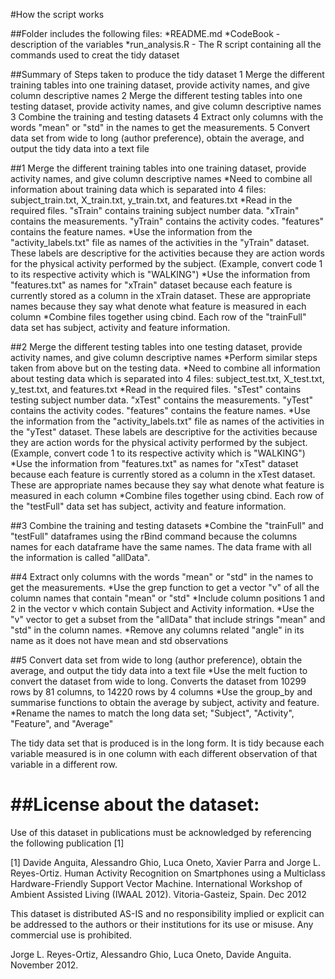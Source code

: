 #How the script works

##Folder includes the following files:
*README.md
*CodeBook - description of the variables
*run_analysis.R - The R script containing all the commands used to creat the tidy dataset

##Summary of Steps taken to produce the tidy dataset
1 Merge the different training tables into one training dataset, provide activity names, and give column descriptive names 
2 Merge the different testing tables into one testing dataset, provide activity names, and give column descriptive names
3 Combine the training and testing datasets
4 Extract only columns with the words "mean" or "std" in the names to get the measurements. 
5 Convert data set from wide to long (author preference), obtain the average, and output the tidy data into a text file

##1 Merge the different training tables into one training dataset, provide activity names, and give column descriptive names
*Need to combine all information about training data which is separated into 4 files: subject_train.txt, X_train.txt, y_train.txt, and features.txt
*Read in the required files. "sTrain" contains training subject number data. "xTrain" contains the measurements. "yTrain" contains the activity codes. "features" contains the feature names.
*Use the information from the "activity_labels.txt" file as names of the activities in the "yTrain" dataset. These labels are descriptive for the activities because they are action words for the physical activity performed by the subject. (Example, convert code 1 to its respective activity which is "WALKING")
*Use the information from "features.txt" as names for "xTrain" dataset because each feature is currently stored as a column in the xTrain dataset. These are appropriate names because they say what denote what feature is measured in each column
*Combine files together using cbind. Each row of the "trainFull" data set has subject, activity and feature information.

##2 Merge the different testing tables into one testing dataset, provide activity names, and give column descriptive names
*Perform similar steps taken from above but on the testing data.
*Need to combine all information about testing data which is separated into 4 files: subject_test.txt, X_test.txt, y_test.txt, and features.txt
*Read in the required files. "sTest" contains testing subject number data. "xTest" contains the measurements. "yTest" contains the activity codes. "features" contains the feature names.
*Use the information from the "activity_labels.txt" file as names of the activities in the "yTest" dataset. These labels are descriptive for the activities because they are action words for the physical activity performed by the subject. (Example, convert code 1 to its respective activity which is "WALKING")
*Use the information from "features.txt" as names for "xTest" dataset because each feature is currently stored as a column in the xTest dataset. These are appropriate names because they say what denote what feature is measured in each column
*Combine files together using cbind. Each row of the "testFull" data set has subject, activity and feature information.

##3 Combine the training and testing datasets
*Combine the "trainFull" and "testFull" dataframes using the rBind command because the columns names for each dataframe have the same names. The data frame with all the information is called "allData". 

##4 Extract only columns with the words "mean" or "std" in the names to get the measurements. 
*Use the grep function to get a vector "v" of all the column names that contain "mean" or "std"
*Include column positions 1 and 2 in the vector v which contain Subject and Activity information.
*Use the "v" vector to get a subset from the "allData" that include strings "mean" and "std" in the column names.
*Remove any columns related "angle" in its name as it does not have mean and std observations

##5 Convert data set from wide to long (author preference), obtain the average, and output the tidy data into a text file
*Use the melt fuction to convert the dataset from wide to long. Converts the dataset from 10299 rows by 81 columns, to 14220 rows by 4 columns
*Use the group_by and summarise functions to obtain the average by subject, activity and feature.
*Rename the names to match the long data set; "Subject", "Activity", "Feature", and "Average"

The tidy data set that is produced is in the long form. It is tidy because each variable measured is in one column with each different observation of that variable in a different row. 






##License about the dataset:
========
Use of this dataset in publications must be acknowledged by referencing the following publication [1] 

[1] Davide Anguita, Alessandro Ghio, Luca Oneto, Xavier Parra and Jorge L. Reyes-Ortiz. Human Activity Recognition on Smartphones using a Multiclass Hardware-Friendly Support Vector Machine. International Workshop of Ambient Assisted Living (IWAAL 2012). Vitoria-Gasteiz, Spain. Dec 2012

This dataset is distributed AS-IS and no responsibility implied or explicit can be addressed to the authors or their institutions for its use or misuse. Any commercial use is prohibited.

Jorge L. Reyes-Ortiz, Alessandro Ghio, Luca Oneto, Davide Anguita. November 2012.